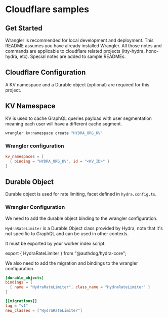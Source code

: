 # Cloudflare samples

## Get Started

Wrangler is recommended for local development and deployment. This README assumes you have already installed Wrangler.
All those notes and commands are applicable to cloudflare related projects (itty-hydra, hono-hydra, etc). Special notes are added to sample READMEs.

## Cloudflare Configuration

A KV namespace and a Durable object (optional) are required for this project.

## KV Namespace

KV is used to cache GraphQL queries payload with user segmentation meaning each user will have a different cache segment.

```bash
wrangler kv:namespace create "HYDRA_ORG_KV"
```

### Wrangler configuration

```toml
kv_namespaces = [
  { binding = "HYDRA_ORG_KV", id = "<KV_ID>" }
]
```

## Durable Object

Durable object is used for rate limiting, facet defined in `hydra.config.ts`.

### Wrangler Configuration

We need to add the durable object binding to the wrangler configuration.

`HydraRateLimiter` is a Durable Object class provided by Hydra, note that it's not specific to GraphQL and can be used in other contexts.

It must be exported by your worker index script.

export { HydraRateLimiter } from "@authdog/hydra-core";

We also need to add the migration and bindings to the wrangler configuration.

```toml
[durable_objects]
bindings = [
  { name = "HydraRateLimiter", class_name = "HydraRateLimiter" }
]

[[migrations]]
tag = "v1"
new_classes = ["HydraRateLimiter"]
```